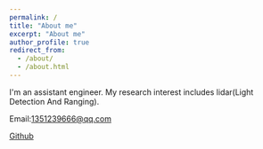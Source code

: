 ```yaml
---
permalink: /
title: "About me"
excerpt: "About me"
author_profile: true
redirect_from: 
  - /about/
  - /about.html
---
```


I'm an assistant engineer. My research interest includes lidar(Light Detection And Ranging).

Email:1351239666@qq.com

[Github](https://github.com/YangQin98) 
